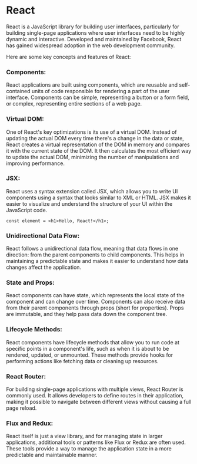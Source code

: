 # React

React is a JavaScript library for building user interfaces, particularly for building single-page applications where user interfaces need to be highly dynamic and interactive. Developed and maintained by Facebook, React has gained widespread adoption in the web development community.

Here are some key concepts and features of React:

### Components:

React applications are built using components, which are reusable and self-contained units of code responsible for rendering a part of the user interface. Components can be simple, representing a button or a form field, or complex, representing entire sections of a web page.

### Virtual DOM: 

One of React's key optimizations is its use of a virtual DOM. Instead of updating the actual DOM every time there's a change in the data or state, React creates a virtual representation of the DOM in memory and compares it with the current state of the DOM. It then calculates the most efficient way to update the actual DOM, minimizing the number of manipulations and improving performance.

### JSX: 

React uses a syntax extension called JSX, which allows you to write UI components using a syntax that looks similar to XML or HTML. JSX makes it easier to visualize and understand the structure of your UI within the JavaScript code.
```
const element = <h1>Hello, React!</h1>;
```

### Unidirectional Data Flow: 

React follows a unidirectional data flow, meaning that data flows in one direction: from the parent components to child components. This helps in maintaining a predictable state and makes it easier to understand how data changes affect the application.

### State and Props: 

React components can have state, which represents the local state of the component and can change over time. Components can also receive data from their parent components through props (short for properties). Props are immutable, and they help pass data down the component tree.

### Lifecycle Methods: 

React components have lifecycle methods that allow you to run code at specific points in a component's life, such as when it is about to be rendered, updated, or unmounted. These methods provide hooks for performing actions like fetching data or cleaning up resources.

### React Router: 

For building single-page applications with multiple views, React Router is commonly used. It allows developers to define routes in their application, making it possible to navigate between different views without causing a full page reload.

### Flux and Redux: 

React itself is just a view library, and for managing state in larger applications, additional tools or patterns like Flux or Redux are often used. These tools provide a way to manage the application state in a more predictable and maintainable manner.
